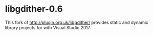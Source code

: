 # libgdither-0.6

This fork of http://plugin.org.uk/libgdither/ provides static and dynamic library projects for with Visual Studio 2017. 